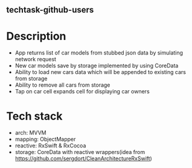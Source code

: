 ## techtask-github-users

# Description

- App returns list of car models from stubbed json data by simulating network request
- New car models save by storage implemented by using CoreData
- Ability to load new cars data which will be appended to existing cars from storage
- Ability to remove all cars from storage
- Tap on car cell expands cell for displaying car owners

# Tech stack

- arch: MVVM
- mapping: ObjectMapper
- reactive: RxSwift & RxCocoa
- storage: CoreData with reactive wrappers(idea from https://github.com/sergdort/CleanArchitectureRxSwift)
